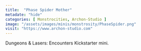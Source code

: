 ```yaml
---
title:  "Phase Spider Mother"
metadate: "hide"
categories: [ Monstrocities, Archon-Studio ]
image: "/assets/images/minis/monstrosity/PhaseSpider.png"
visit: "https://www.archon-studio.com"
---
```

Dungeons & Lasers: Encounters Kickstarter mini.